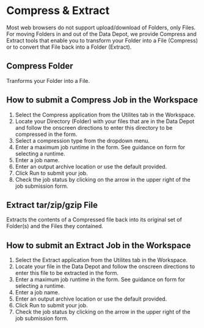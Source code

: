 # Compress &amp; Extract

Most web browsers do not support upload/download of Folders, only Files. For moving Folders in and out of the Data Depot, we provide Compress and Extract tools that enable you to transform your Folder into a File (Compress) or to convert that File back into a Folder (Extract).

## Compress Folder

Tranforms your Folder into a File.

## How to submit a Compress Job in the Workspace

<ol>
	<li>Select the Compress application from the Utilites tab in the Workspace.</li>
	<li>Locate your Directory (Folder) with your files that are in the Data Depot and follow the onscreen directions to enter this directory to be compressed in the form.</li>
	<li>Select a compression type from the dropdown menu.</li>
	<li>Enter a maximum job runtime in the form. See guidance on form for selecting a runtime.</li>
	<li>Enter a job name.</li>
	<li>Enter an output archive location or use the default provided.</li>
	<li>Click Run to submit your job.</li>
	<li>Check the job status by clicking on the arrow in the upper right of the job submission form.</li>
</ol>

## Extract tar/zip/gzip File

Extracts the contents of a Compressed file back into its original set of Folder(s) and the Files they contained.

## How to submit an Extract Job in the Workspace

<ol>
	<li>Select the Extract application from the Utilites tab in the Workspace.</li>
	<li>Locate your file in the Data Depot and follow the onscreen directions to enter this file to be extracted in the form.</li>
	<li>Enter a maximum job runtime in the form. See guidance on form for selecting a runtime.</li>
	<li>Enter a job name.</li>
	<li>Enter an output archive location or use the default provided.</li>
	<li>Click Run to submit your job.</li>
	<li>Check the job status by clicking on the arrow in the upper right of the job submission form.</li>
</ol>

